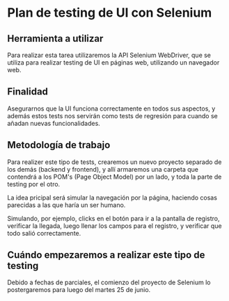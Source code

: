 # Plan de testing de UI con Selenium

## Herramienta a utilizar

Para realizar esta tarea utilizaremos la API Selenium WebDriver, que se utiliza para realizar testing de UI en páginas web, utilizando un navegador web.

## Finalidad

Asegurarnos que la UI funciona correctamente en todos sus aspectos, y además estos tests nos servirán como tests de regresión para cuando se añadan nuevas funcionalidades.

## Metodología de trabajo

Para realizer este tipo de tests, crearemos un nuevo proyecto separado de los demás (backend y frontend), y allí armaremos una carpeta que contendrá a los POM's (Page Object Model) por un lado, y toda la parte de testing por el otro.  

La idea pricipal será simular la navegación por la página, haciendo cosas parecidas a las que haría un ser humano.

Simulando, por ejemplo, clicks en el botón para ir a la pantalla de registro, verificar la llegada, luego llenar los campos para el registro, y verificar que todo salió correctamente.

## Cuándo empezaremos a realizar este tipo de testing

Debido a fechas de parciales, el comienzo del proyecto de Selenium lo postergaremos para luego del martes 25 de junio.